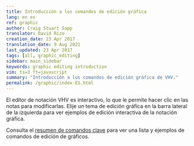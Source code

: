 ```yaml
---
title: Introducción a los comandos de edición gráfica
lang: en es
ref: graphic
author: Craig Stuart Sapp
translator: David Rizo
creation_date: 23 Apr 2017
translation_date: 9 Aug 2021
last_updated: 23 Apr 2017
tags: [all, graphic_editing]
sidebar: main_sidebar
keywords: graphic editing introduction
vim: ts=3 ft=javascript
summary: "Introducción a los comandos de edición gráfica de VHV."
permalink: /graphic/index-ES.html
---
```

El editor de notación VHV es interactivo, lo que le permite hacer clic en las notas para modificarlas.  Elije un tema de edición gráfica en la barra lateral de la izquierda para ver ejemplos de edición interactiva de la notación gráfica.

Consulta el [resumen de comandos clave](/gráficos/resumen) para ver una lista y ejemplos de comandos de edición de gráficos.
